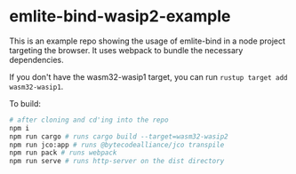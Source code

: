 # emlite-bind-wasip2-example

This is an example repo showing the usage of emlite-bind in a node project targeting the browser. It uses webpack to bundle the necessary dependencies.

If you don't have the wasm32-wasip1 target, you can run `rustup target add wasm32-wasip1`.

To build:
```bash
# after cloning and cd'ing into the repo
npm i
npm run cargo # runs cargo build --target=wasm32-wasip2
npm run jco:app # runs @bytecodealliance/jco transpile
npm run pack # runs webpack
npm run serve # runs http-server on the dist directory
```
